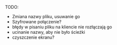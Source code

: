 TODO:
- Zmiana nazwy pliku, usuwanie go
- Szyfrowane połączenie?
- błędy w pisaniu pliku na kliencie nie rozłączają go
- ucinanie nazwy, aby nie było ścieżki
- czyszczenie ekranu?